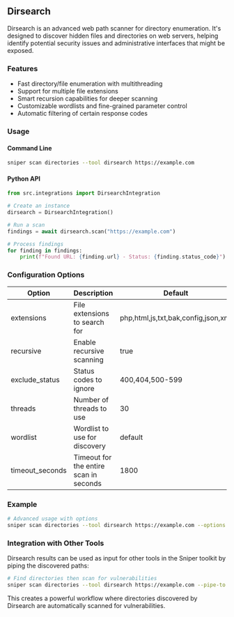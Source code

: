 ## Dirsearch

Dirsearch is an advanced web path scanner for directory enumeration. It's designed to discover hidden files and directories on web servers, helping identify potential security issues and administrative interfaces that might be exposed.

### Features

- Fast directory/file enumeration with multithreading
- Support for multiple file extensions
- Smart recursion capabilities for deeper scanning
- Customizable wordlists and fine-grained parameter control
- Automatic filtering of certain response codes

### Usage

#### Command Line

```bash
sniper scan directories --tool dirsearch https://example.com
```

#### Python API

```python
from src.integrations import DirsearchIntegration

# Create an instance
dirsearch = DirsearchIntegration()

# Run a scan
findings = await dirsearch.scan("https://example.com")

# Process findings
for finding in findings:
    print(f"Found URL: {finding.url} - Status: {finding.status_code}")
```

### Configuration Options

| Option | Description | Default |
|--------|-------------|---------|
| extensions | File extensions to search for | php,html,js,txt,bak,config,json,xml |
| recursive | Enable recursive scanning | true |
| exclude_status | Status codes to ignore | 400,404,500-599 |
| threads | Number of threads to use | 30 |
| wordlist | Wordlist to use for discovery | default |
| timeout_seconds | Timeout for the entire scan in seconds | 1800 |

### Example

```bash
# Advanced usage with options
sniper scan directories --tool dirsearch https://example.com --options '{"extensions": "php,asp,aspx,jsp", "threads": 50, "wordlist": "large"}'
```

### Integration with Other Tools

Dirsearch results can be used as input for other tools in the Sniper toolkit by piping the discovered paths:

```bash
# Find directories then scan for vulnerabilities
sniper scan directories --tool dirsearch https://example.com --pipe-to "scan vulnerabilities"
```

This creates a powerful workflow where directories discovered by Dirsearch are automatically scanned for vulnerabilities. 